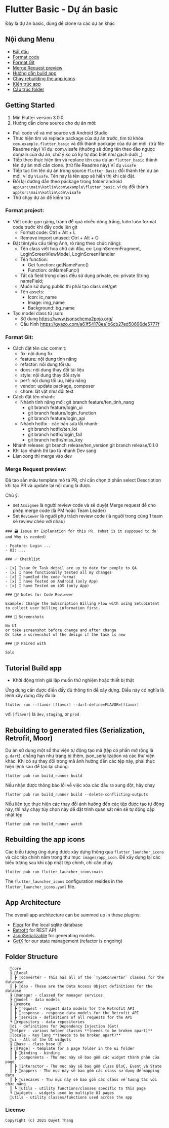 # Flutter Basic - Dự án basic
Đây là dự án basic, dùng để clone ra các dự án khác

## Nội dung Menu

- [Bắt đầu](#Getting-Started)
- [Format code](#format-project)
- [Format Git](#format-git)
- [Merge Request preview](#merge-request-preview)
- [Hướng dẫn build app](#Tutorial-Build-app)
- [Chạy rebuilding the app icons](#rebuilding-to-generated-files-serialization-retrofit-moor)
- [Kiến trúc app](#app-architecture)
- [Cấu trúc folder](#folder-structure)

## Getting Started
1. Min Flutter version 3.0.0
2. Hướng dẫn clone source cho dự án mới:
- Pull code về và mở source với Android Studio
- Thưc hiện tìm và replace package của dự án trước, tìm từ khóa `com.example.flutter_basic` và đổi thành package của dự án mới. (trừ file Readme này)
  Ví dụ: com.visafe (thường sẽ dùng tên theo đảo ngược domain của dự án, chứ ý ko có ký tự đặc biệt như gạch dưới _)
- Tiếp theo thực hiện tìm và replace tên của dự án `flutter_basic` thành tên dự án mới cần clone. (trừ file Readme này)
  Ví dụ `visafe`
- Tiếp tục tìm tên dự án trong source `Flutter Basic` đổi thành tên dự án mới, ví dụ `Visafe`. Tên này là tên app sẽ hiển thị khi cài đặt.
- Đổi lại đường dẫn theo package trong folder android `app\src\main\kotlin\com\example\flutter_basic`. ví dụ đổi thành `app\src\main\kotlin\com\visafe`
- Thử chạy dự án để kiểm tra

### Format project:

- Viết code gọn gàng, tránh để quá nhiều dòng trắng, luôn luôn format code trước khi đẩy code lên git
  + Format code: Ctrl + Alt + L
  + Remove import unused: Ctrl + Alt + O
- Đặt tên(yêu cầu tiếng Anh, rõ ràng theo chức năng):
  + Tên class viết hoa chữ cái đầu, ex: LoginScreenFragment, LoginScreenViewModel, LoginScreenHandler
  + Tên function:
    + Get function: getNameFunc()
    + Function: onNameFunc()
  + Tất cả field trong class đều sử dụng private, ex: private String nameField;
  + Muốn sử dụng public thì phải tạo class set/get
  + Tên assets:
    + Icon: ic_name
    + Image: img_name
    + Background: bg_name
- Tạo model class từ json:
  - Sử dụng https://www.jsonschema2pojo.org/
  - Cấu hình https://gyazo.com/a61f54178ea1b6cb27ed50696de5777f

### Format Git:
- Cách đặt tên các commit:
  + fix: nội dung fix
  + feature: nội dung tính năng
  + refactor: nôi dung tối ưu
  + docs: nội dung thay đổi tài liệu
  + style: nội dung thay đổi style
  + perf: nội dung tối ưu, hiệu năng
  + vendor: update package, composer
  + chore: lặt vặt như đổi text
- Cách đặt tên nhánh:
  + Nhánh tính năng mới: git branch feature/ten_tinh_nang
    + git branch feature/login_ui
    + git branch feature/login_function
    + git branch feature/login_api
  + Nhánh hotfix - các bản sửa lỗi nhanh:
    + git branch hotfix/ten_loi
    + git branch hotfix/login_fail
    + git branch hotfix/miss_key
- Nhánh release: git branch release/ten_version
  git branch release/0.1.0
- Khi tạo nhánh thì tạo từ nhánh Dev sang
- Làm xong thì merge vào dev

### Merge Request preview:
Đã tạo sẵn mâu template mô tả PR, chỉ cần chọn ở phần select Description khi tạo PR và update lại nội dung là được.

Chú ý:
- set `Assignee` là người review code và sẽ duyệt Merge request để cho phép merge code (là PM hoặc Team Leader)
- Set `Reviewer` là người phụ trách review code (là người trong cùng 1 team sẽ review chéo với nhau)
```
### 🗃 Issue Or Explanation for this PR. (What is it supposed to do and Why is needed)

- Feature: Login ...
- UI: ...

### ✅ Checklist

- [x] Issue Or Task detail are up to date for people to QA
- [x] I have functionally tested all my changes
- [x] I handled the code format
- [x] I have Tested on Android (only App)
- [x] I have Tested on iOS (only App)

### 🕵️‍♂️ Notes for Code Reviewer

Example: Change the Subscription Billing Flow with using SetupIntent to collect user billing information first.

### 🙈 Screenshots

No UI
or take screenshot before change and after change
Or take a screenshot of the design if the task is new

### 👯‍♀️ Paired with

Solo
```

## Tutorial Build app

- Khởi động trình giả lập muốn thử nghiệm hoặc thiết bị thật

Ứng dụng cần được điền đầy đủ thông tin để xây dựng. Điều này có nghĩa là lệnh xây dựng đầy đủ là:

```shell
flutter run --flavor [flavor] --dart-define=FLAVOR=[flavor]
```

với `[flavor]` là `dev`, `staging`, or `prod`

## Rebuilding to generated files (Serialization, Retrofit, Moor)

Dự án sử dụng một số thư viện tự động tạo mã (tệp có phần mở rộng là `g.dart`), chẳng hạn như trang bị thêm, json_serialization và các thư viện khác.
Khi có sự thay đổi trong mã ảnh hưởng đến các tệp này, phải thực hiện lệnh sau để tạo lại chúng:

```shell
flutter pub run build_runner build
```

Nếu nhận được thông báo lỗi về việc xóa các đầu ra xung đột, hãy chạy

```shell
flutter pub run build_runner build --delete-conflicting-outputs
```

Nếu liên tục thực hiện các thay đổi ảnh hưởng đến các tệp được tạo tự động này, thì hãy chạy tùy chọn này để đặt trình quan sát nền sẽ tự động cập nhật tệp

```shell
flutter pub run build_runner watch
```

## Rebuilding the app icons

Các biểu tượng ứng dụng được xây dựng thông qua `flutter_launcher_icons` và các tệp chính nằm trong thư mục` images/app_icon`. Để xây dựng lại các biểu tượng sau khi cập nhật tệp chính, chỉ cần chạy

```shell
flutter pub run flutter_launcher_icons:main
```

The `flutter_launcher_icons` configuration resides in the `flutter_launcher_icons.yaml` file.

## App Architecture

The overall app architecture can be summed up in these plugins:

- [Floor](https://pub.dev/packages/floor) for the local sqlite database
- [Retrofit](https://pub.dev/packages/retrofit) for REST API
- [JsonSerializable](https://pub.dev/packages/json_serializable) for generating models
- [GetX](https://pub.dev/packages/get) for our state management (refactor is ongoing)

## Folder Structure
```
  📂core
  ┣ 📂local
  ┃ ┣ 📂converter - This has all of the `TypeConverter` classes for the database
  ┃ ┣ 📂dao - These are the Data Access Object definitions for the databse
  ┣ 📂manager - classed for manager services
  ┣ 📂model - data models
  ┣ 📂remote
  ┃ ┣ 📂request - request data models for the Retrofit API
  ┃ ┣ 📂response - response data models for the Retrofit API
  ┃ ┣ 📂service - definitions of all requests for the API
  ┗ 📂repository - data repositories
  📂di - definitions for Dependency Injection (Get)
  📂helper - various helper classes **(needs to be broken apart)**
  📂locale - Key lang **(needs to be broken apart)**
  📂ui - All of the UI widgets
  ┣ 📂base - class base UI
  ┣ 📂[Page] - template for a page folder in the ui folder
  ┃ ┣ 📂binding - binding
  ┃ ┣ 📂components - Thư mục này sẽ bao gồm các widget thành phần của page
  ┃ ┣ 📂interactor - Thư mục này sẽ bao gồm class BloC, Event và State
  ┃ ┣ 📂mappers - Thư mục này sẽ bao gồm các class sử dụng để mapping data
  ┃ ┣ 📂usecases - Thư mục này sẽ bao gồm các class về tương tác với chức năng
  ┃ ┗ 📂utils - utility functions/classes specific to this page
  ┗ 📂widgets - widgets used by multiple UI pages
  📂utils - utility classes/functions used across the app
```

### License
   ```
   Copyright (C) 2021 Quyet Thang
